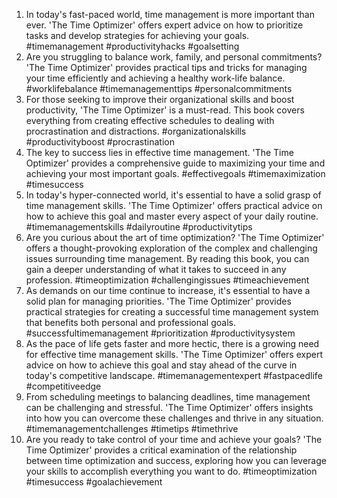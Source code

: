 1. In today's fast-paced world, time management is more important than ever. 'The Time Optimizer' offers expert advice on how to prioritize tasks and develop strategies for achieving your goals. #timemanagement #productivityhacks #goalsetting
2. Are you struggling to balance work, family, and personal commitments? 'The Time Optimizer' provides practical tips and tricks for managing your time efficiently and achieving a healthy work-life balance. #worklifebalance #timemanagementtips #personalcommitments
3. For those seeking to improve their organizational skills and boost productivity, 'The Time Optimizer' is a must-read. This book covers everything from creating effective schedules to dealing with procrastination and distractions. #organizationalskills #productivityboost #procrastination
4. The key to success lies in effective time management. 'The Time Optimizer' provides a comprehensive guide to maximizing your time and achieving your most important goals. #effectivegoals #timemaximization #timesuccess
5. In today's hyper-connected world, it's essential to have a solid grasp of time management skills. 'The Time Optimizer' offers practical advice on how to achieve this goal and master every aspect of your daily routine. #timemanagementskills #dailyroutine #productivitytips
6. Are you curious about the art of time optimization? 'The Time Optimizer' offers a thought-provoking exploration of the complex and challenging issues surrounding time management. By reading this book, you can gain a deeper understanding of what it takes to succeed in any profession. #timeoptimization #challengingissues #timeachievement
7. As demands on our time continue to increase, it's essential to have a solid plan for managing priorities. 'The Time Optimizer' provides practical strategies for creating a successful time management system that benefits both personal and professional goals. #successfultimemanagement #prioritization #productivitysystem
8. As the pace of life gets faster and more hectic, there is a growing need for effective time management skills. 'The Time Optimizer' offers expert advice on how to achieve this goal and stay ahead of the curve in today's competitive landscape. #timemanagementexpert #fastpacedlife #competitiveedge
9. From scheduling meetings to balancing deadlines, time management can be challenging and stressful. 'The Time Optimizer' offers insights into how you can overcome these challenges and thrive in any situation. #timemanagementchallenges #timetips #timethrive
10. Are you ready to take control of your time and achieve your goals? 'The Time Optimizer' provides a critical examination of the relationship between time optimization and success, exploring how you can leverage your skills to accomplish everything you want to do. #timeoptimization #timesuccess #goalachievement


